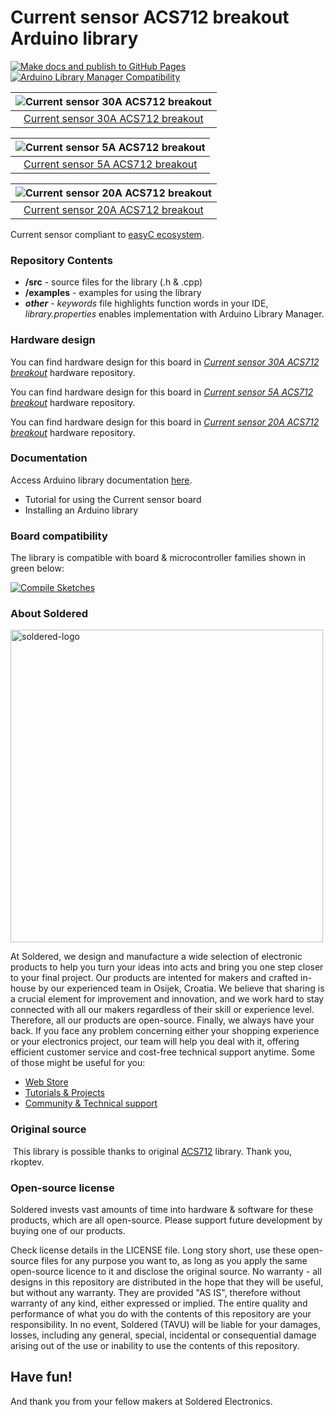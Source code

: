 # Current sensor ACS712 breakout Arduino library

[![Make docs and publish to GitHub Pages](https://github.com/SolderedElectronics/Soldered-ACS712-Current-Sensor-Arduino-Library/actions/workflows/make_docs.yml/badge.svg?branch=dev)](https://github.com/SolderedElectronics/Soldered-ACS712-Current-Sensor-Arduino-Library/actions/workflows/make_docs.yml)
[![Arduino Library Manager Compatibility](https://github.com/SolderedElectronics/Soldered-ACS712-Current-Sensor-Arduino-Library/actions/workflows/arduino_lint.yml/badge.svg?branch=dev)](https://github.com/SolderedElectronics/Soldered-ACS712-Current-Sensor-Arduino-Library/actions/workflows/arduino_lint.yml)


| ![Current sensor 30A ACS712 breakout](https://upload.wikimedia.org/wikipedia/commons/8/8f/Example_image.svg) |
| :----------------------------------------------------------------------------------------------------------: |
| [Current sensor 30A ACS712 breakout](https://www.solde.red/333145) |

| ![Current sensor 5A ACS712 breakout](https://upload.wikimedia.org/wikipedia/commons/8/8f/Example_image.svg) |
| :---------------------------------------------------------------------------------------------------------: |
| [Current sensor 5A ACS712 breakout](https://www.solde.red/333146) |

| ![Current sensor 20A ACS712 breakout](https://upload.wikimedia.org/wikipedia/commons/8/8f/Example_image.svg) |
| :----------------------------------------------------------------------------------------------------------: |
|                      [Current sensor 20A ACS712 breakout](https://www.solde.red/333147)                      |

Current sensor compliant to [easyC ecosystem](https://www.soldered.com/en/easyC).

### Repository Contents

- **/src** - source files for the library (.h & .cpp)
- **/examples** - examples for using the library
- **_other_** - _keywords_ file highlights function words in your IDE, _library.properties_ enables implementation with Arduino Library Manager.

### Hardware design

You can find hardware design for this board in [_Current sensor 30A ACS712 breakout_](https://github.com/SolderedElectronics/NAZIVPROIZVODA-hardware-design) hardware repository.

You can find hardware design for this board in [_Current sensor 5A ACS712 breakout_](https://github.com/SolderedElectronics/NAZIVPROIZVODA-hardware-design) hardware repository.

You can find hardware design for this board in [_Current sensor 20A ACS712 breakout_](https://github.com/SolderedElectronics/NAZIVPROIZVODA-hardware-design) hardware repository.

### Documentation

Access Arduino library documentation [here](https://SolderedElectronics.github.io/Soldered-ACS712-Current-Sensor-Arduino-Library/).

- Tutorial for using the Current sensor board
- Installing an Arduino library

### Board compatibility

The library is compatible with board & microcontroller families shown in green below:

[![Compile Sketches](http://github-actions.40ants.com/e-radionicacom/Soldered-ACS712-Current-Sensor-Arduino-Library/matrix.svg?branch=dev&only=Compile%20Sketches)](https://github.com/SolderedElectronics/Soldered-ACS712-Current-Sensor-Arduino-Library/actions/workflows/compile_test.yml)

### About Soldered

<img src="https://raw.githubusercontent.com/e-radionicacom/Soldered-Generic-Arduino-Library/dev/extras/Soldered-logo-color.png" alt="soldered-logo" width="500"/>

At Soldered, we design and manufacture a wide selection of electronic products to help you turn your ideas into acts and bring you one step closer to your final project. Our products are intented for makers and crafted in-house by our experienced team in Osijek, Croatia. We believe that sharing is a crucial element for improvement and innovation, and we work hard to stay connected with all our makers regardless of their skill or experience level. Therefore, all our products are open-source. Finally, we always have your back. If you face any problem concerning either your shopping experience or your electronics project, our team will help you deal with it, offering efficient customer service and cost-free technical support anytime. Some of those might be useful for you:

- [Web Store](https://www.soldered.com/shop)
- [Tutorials & Projects](https://soldered.com/learn)
- [Community & Technical support](https://soldered.com/community)

### Original source

​
This library is possible thanks to original [ACS712](https://github.com/rkoptev/ACS712-arduino) library. Thank you, rkoptev.

### Open-source license

Soldered invests vast amounts of time into hardware & software for these products, which are all open-source. Please support future development by buying one of our products.

Check license details in the LICENSE file. Long story short, use these open-source files for any purpose you want to, as long as you apply the same open-source licence to it and disclose the original source. No warranty - all designs in this repository are distributed in the hope that they will be useful, but without any warranty. They are provided "AS IS", therefore without warranty of any kind, either expressed or implied. The entire quality and performance of what you do with the contents of this repository are your responsibility. In no event, Soldered (TAVU) will be liable for your damages, losses, including any general, special, incidental or consequential damage arising out of the use or inability to use the contents of this repository.

## Have fun!

And thank you from your fellow makers at Soldered Electronics.
